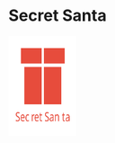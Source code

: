 # Secret Santa

<img align="center" width="120" height="178"
     title="Secret Santa Logo" src="./assets/Secret Santa.svg">
